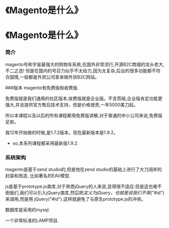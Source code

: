 # 《Magento是什么》
# 《Magento是什么》
### 简介
magento号称宇宙最强大的购物车系统,在国外非常流行,开源B2C商城的龙头老大,不二之选!
但是在国内的号召力似乎不太给力,因为太复杂,后台的很多功能都不符合国情,一般都是外贸公司拿来做外贸B2C网站。

###版本
magento有免费版和收费版.

免费版就是我们通用的社区版本,收费版就是企业版。不言而喻,企业版肯定功能更强大,并且提供官方售后技术支持，但是价格很贵,一年5000美刀起。

所以本课程以及以后的所有课程都用免费版讲解,对于普通的中小公司来说,免费版足矣。


我12年开始做的时候,是1.7.2版本。现在最新版本是1.9.2。

* so,本系列课程都采用最新版1.9.2.

### 系统架构

magento是基于zend studio的,但是他在zend studio的基础上进行了大刀阔斧的封装和改造,
比如著名的EAV模型.

js是基于prototype.js类库,对于熟悉jQuery的人来说,显得很不适应.但是这也难不倒我们,我们可以引入jQuery类库,然后把$定义为jQuery，也就是说我们不用$("#id")来调用,而是用
jQuery("#id").这样就避免了与原生prototype.js的冲突。

数据库是采用的mysql.

一个非常标准的LAMP项目.

